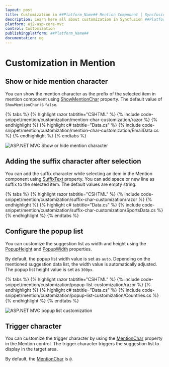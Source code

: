 ```yaml
---
layout: post
title: Customization in ##Platform_Name## Mention Component | Syncfusion
description: Learn here all about customization in Syncfusion ##Platform_Name## Mention component of Syncfusion Essential JS 2 and more.
platform: ej2-asp-core-mvc
control: Customization
publishingplatform: ##Platform_Name##
documentation: ug
---
```


# Customization in Mention

## Show or hide mention character

You can show the mention character as the prefix of the selected item in mention component using [ShowMentionChar](https://help.syncfusion.com/cr/aspnetmvc-js2/Syncfusion.EJ2.DropDowns.Mention.html#Syncfusion_EJ2_DropDowns_Mention_ShowMentionChar) property. The default value of `ShowMentionChar` is `false`.

{% tabs %}
{% highlight razor tabtitle="CSHTML" %}
{% include code-snippet/mention/customization/mention-char-customization/razor %}
{% endhighlight %}
{% highlight c# tabtitle="Data.cs" %}
{% include code-snippet/mention/customization/mention-char-customization/EmailData.cs %}
{% endhighlight %}
{% endtabs %}

![ASP.NET MVC Show or hide mention character](./images/asp-core-mvc-mention-show-mention-char.png)

## Adding the suffix character after selection

You can add the suffix character while selecting an item in the Mention component using [SuffixText](https://help.syncfusion.com/cr/aspnetmvc-js2/Syncfusion.EJ2.DropDowns.Mention.html#Syncfusion_EJ2_DropDowns_Mention_SuffixText) property. You can add space or new line as suffix to the selected item. The default values are empty string.

{% tabs %}
{% highlight razor tabtitle="CSHTML" %}
{% include code-snippet/mention/customization/suffix-char-customization/razor %}
{% endhighlight %}
{% highlight c# tabtitle="Data.cs" %}
{% include code-snippet/mention/customization/suffix-char-customization/SportsData.cs %}
{% endhighlight %}
{% endtabs %}

## Configure the popup list

You can customize the suggestion list as width and height using the [PopupHeight](https://help.syncfusion.com/cr/aspnetmvc-js2/Syncfusion.EJ2.DropDowns.Mention.html#Syncfusion_EJ2_DropDowns_Mention_PopupHeight) and [PopupWidth](https://help.syncfusion.com/cr/aspnetmvc-js2/Syncfusion.EJ2.DropDowns.Mention.html#Syncfusion_EJ2_DropDowns_Mention_PopupWidth) properties.

By default, the popup list width value is set as `auto`. Depending on the mentioned suggestion data list, the width value is automatically adjusted. The popup list height value is set as `300px`.

{% tabs %}
{% highlight razor tabtitle="CSHTML" %}
{% include code-snippet/mention/customization/popup-list-customization/razor %}
{% endhighlight %}
{% highlight c# tabtitle="Data.cs" %}
{% include code-snippet/mention/customization/popup-list-customization/Countries.cs %}
{% endhighlight %}
{% endtabs %}

![ASP.NET MVC popup list customization](./images/asp-core-mvc-mention-popup-list-customization.png)

## Trigger character

You can customize the trigger character by using the [MentionChar](https://help.syncfusion.com/cr/aspnetmvc-js2/Syncfusion.EJ2.DropDowns.Mention.html#Syncfusion_EJ2_DropDowns_Mention_MentionChar) property in the Mention control. The trigger character triggers the suggestion list to display in the target area.

By default, the [MentionChar](https://help.syncfusion.com/cr/aspnetmvc-js2/Syncfusion.EJ2.DropDowns.Mention.html#Syncfusion_EJ2_DropDowns_Mention_MentionChar) is `@`.